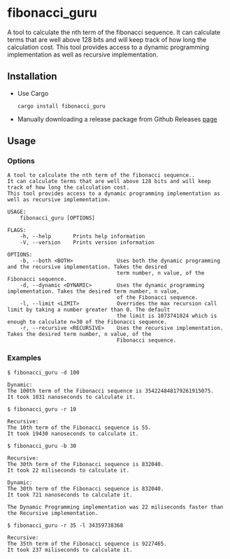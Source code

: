# fibonacci_guru
A tool to calculate the nth term of the fibonacci sequence. 
It can calculate terms that are well above 128 bits and will keep track of how long the calculation cost. 
This tool provides access to a dynamic programming implementation as well as recursive implementation.

## Installation 
* Use Cargo

    `cargo install fibonacci_guru`

* Manually downloading a release package from Github Releases [page](https://github.com/WhaleCoded/fibonacci_guru/releases)

## Usage

### Options

```
A tool to calculate the nth term of the fibonacci sequence.. 
It can calculate terms that are well above 128 bits and will keep track of how long the calculation cost. 
This tool provides access to a dynamic programming implementation as well as recursive implementation.

USAGE:
    fibonacci_guru [OPTIONS]

FLAGS:
    -h, --help       Prints help information
    -V, --version    Prints version information

OPTIONS:
    -b, --both <BOTH>              Uses both the dynamic programming and the recursive implementation. Takes the desired
                                   term number, n value, of the Fibonacci sequence.
    -d, --dynamic <DYNAMIC>        Uses the dynamic programming implementation. Takes the desired term number, n value,
                                   of the Fibonacci sequence.
    -l, --limit <LIMIT>            Overrides the max recursion call limit by taking a number greater than 0. The default
                                   the limit is 1073741824 which is enough to calculate n=30 of the Fibonacci sequence.
    -r, --recursive <RECURSIVE>    Uses the recursive implementation. Takes the desired term number, n value, of the
                                   Fibonacci sequence.
```

### Examples

```
$ fibonacci_guru -d 100

Dynamic:
The 100th term of the Fibonacci sequence is 354224848179261915075.
It took 1031 nanoseconds to calculate it.
```

```
$ fibonacci_guru -r 10

Recursive:
The 10th term of the Fibonacci sequence is 55.
It took 19430 nanoseconds to calculate it.
```

```
$ fibonacci_guru -b 30

Recursive:
The 30th term of the Fibonacci sequence is 832040.
It took 22 miliseconds to calculate it.

Dynamic:
The 30th term of the Fibonacci sequence is 832040.
It took 721 nanoseconds to calculate it.

The Dynamic Programming implementation was 22 miliseconds faster than the Recursive implementation.
```

```
$ fibonacci_guru -r 35 -l 34359738368

Recursive:
The 35th term of the Fibonacci sequence is 9227465.
It took 237 miliseconds to calculate it.
```